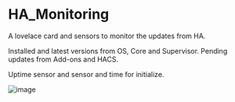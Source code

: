 # HA_Monitoring
A lovelace card and sensors to monitor the updates from HA.

Installed and latest versions from OS, Core and Supervisor.
Pending updates from Add-ons and HACS.

Uptime sensor and sensor and time for initialize.

![image](https://user-images.githubusercontent.com/74264882/114410127-03c2ba80-9ba3-11eb-83fd-92f4953a154d.png)
